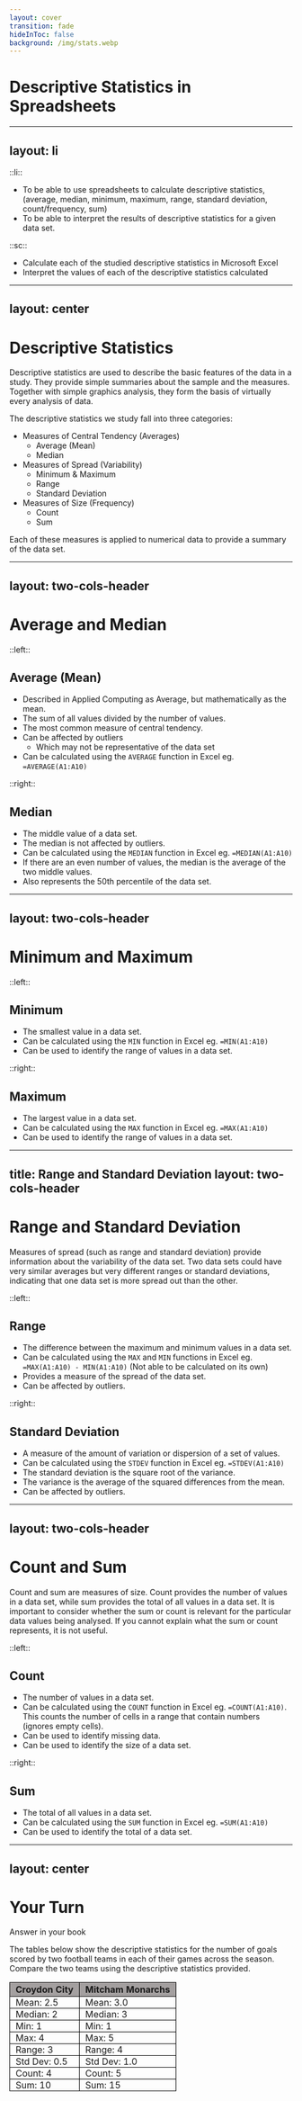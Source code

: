 ```yaml
---
layout: cover
transition: fade
hideInToc: false
background: /img/stats.webp
---
```


# Descriptive Statistics in Spreadsheets

---
layout: li
---
::li::
- To be able to use spreadsheets to calculate descriptive statistics,(average, median, minimum, maximum, range, standard deviation, count/frequency, sum)
- To be able to interpret the results of descriptive statistics for a given data set.

::sc::
- Calculate each of the studied descriptive statistics in Microsoft Excel
- Interpret the values of each of the descriptive statistics calculated

---
layout: center
---
# Descriptive Statistics

Descriptive statistics are used to describe the basic features of the data in a study. They provide simple summaries about the sample and the measures. Together with simple graphics analysis, they form the basis of virtually every  analysis of data.

The descriptive statistics we study fall into three categories:

- Measures of Central Tendency (Averages)
    - Average (Mean)
    - Median
- Measures of Spread (Variability)
    - Minimum & Maximum
    - Range
    - Standard Deviation
- Measures of Size (Frequency)
    - Count
    - Sum 

Each of these measures is applied to <span v-mark.circle.green>numerical data</span> to provide a summary of the data set.

---
layout: two-cols-header
---

# Average and Median

::left::

## Average (Mean)

- Described in Applied Computing as Average, but mathematically as the mean.
- The sum of all values divided by the number of values.
- The most common measure of central tendency.
- Can be affected by outliers
    - Which may not be representative of the data set
- Can be calculated using the `AVERAGE` function in Excel eg. `=AVERAGE(A1:A10)`

::right::

## Median

- The middle value of a data set.
- The median is not affected by outliers.
- Can be calculated using the `MEDIAN` function in Excel eg. `=MEDIAN(A1:A10)`
- If there are an even number of values, the median is the average of the two middle values.
- Also represents the 50th percentile of the data set.

---
layout: two-cols-header
---

# Minimum and Maximum

::left::

## Minimum

- The smallest value in a data set.
- Can be calculated using the `MIN` function in Excel eg. `=MIN(A1:A10)`
- Can be used to identify the range of values in a data set.

::right::

## Maximum

- The largest value in a data set.
- Can be calculated using the `MAX` function in Excel eg. `=MAX(A1:A10)`
- Can be used to identify the range of values in a data set.

---
title: Range and Standard Deviation
layout: two-cols-header
---

# Range and Standard Deviation

Measures of spread (such as range and standard deviation) provide information about the variability of the data set. Two data sets could have very similar averages but very different ranges or standard deviations, indicating that one data set is more spread out than the other.

::left::

## Range

- The difference between the maximum and minimum values in a data set.
- Can be calculated using the `MAX` and `MIN` functions in Excel eg. `=MAX(A1:A10) - MIN(A1:A10)` (Not able to be calculated on its own)
- Provides a measure of the spread of the data set.
- Can be affected by outliers.

::right::

## Standard Deviation

- A measure of the amount of variation or dispersion of a set of values.
- Can be calculated using the `STDEV` function in Excel eg. `=STDEV(A1:A10)`
- The standard deviation is the square root of the variance.
- The variance is the average of the squared differences from the mean.
- Can be affected by outliers.

---
layout: two-cols-header
---

# Count and Sum

Count and sum are measures of size. Count provides the number of values in a data set, while sum provides the total of all values in a data set. It is important to consider whether the sum or count is relevant for the particular data values being analysed. If you cannot explain what the sum or count represents, it is not useful.

::left::

## Count

- The number of values in a data set.
- Can be calculated using the `COUNT` function in Excel eg. `=COUNT(A1:A10)`. This counts the number of cells in a range that contain numbers (ignores empty cells).
- Can be used to identify missing data.
- Can be used to identify the size of a data set.

::right::

## Sum

- The total of all values in a data set.
- Can be calculated using the `SUM` function in Excel eg. `=SUM(A1:A10)`
- Can be used to identify the total of a data set.

---
layout: center
---

# Your Turn

Answer in your book

The tables below show the descriptive statistics for the number of goals scored by two football teams in each of their games across the season. Compare the two teams using the descriptive statistics provided.

| Croydon City | Mitcham Monarchs |
|--------------|------------------|
| Mean: 2.5    | Mean: 3.0        |
| Median: 2    | Median: 3        |
| Min: 1       | Min: 1           |
| Max: 4       | Max: 5           |
| Range: 3     | Range: 4         |
| Std Dev: 0.5 | Std Dev: 1.0     |
| Count: 4     | Count: 5         |
| Sum: 10      | Sum: 15          |

<style>
th {
  background-color:rgb(164, 160, 160);
  font-weight: bold;
  border: 1px solid black;
  padding: 2px 10px;
}

td {
  border-collapse: collapse;
  border: 1px solid black;
  padding: 0px 10px;
}

</style>
